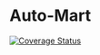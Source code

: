 # Auto-Mart
[![Coverage Status](https://coveralls.io/repos/github/gmemmy/Auto-Mart/badge.svg?branch=develop)](https://coveralls.io/github/gmemmy/Auto-Mart?branch=develop)